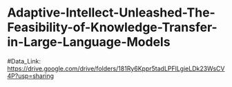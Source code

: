 # Adaptive-Intellect-Unleashed-The-Feasibility-of-Knowledge-Transfer-in-Large-Language-Models
#Data_Link: https://drive.google.com/drive/folders/181Ry6Kppr5tadLPFlLgieLDk23WsCV4P?usp=sharing
